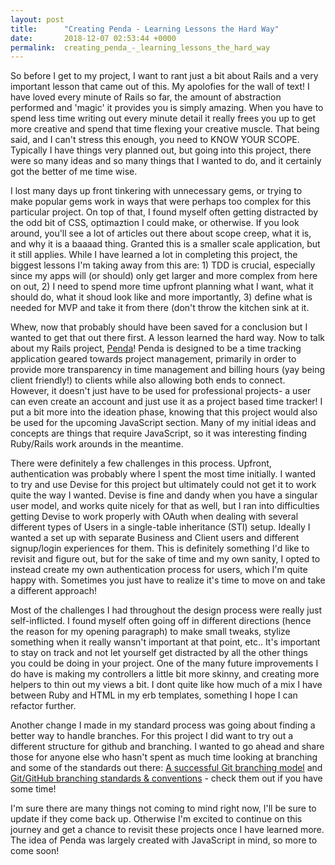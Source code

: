 ```yaml
---
layout: post
title:      "Creating Penda - Learning Lessons the Hard Way"
date:       2018-12-07 02:53:44 +0000
permalink:  creating_penda_-_learning_lessons_the_hard_way
---
```



So before I get to my project, I want to rant just a bit about Rails and a very important lesson that came out of this. My apolofies for the wall of text! I have loved every minute of Rails so far, the amount of abstraction performed and 'magic' it provides you is simply amazing. When you have to spend less time writing out every minute detail it really frees you up to get more creative and spend that time flexing your creative muscle. That being said, and I can't stress this enough, you need to KNOW YOUR SCOPE. Typically I have things very planned out, but going into this project, there were so many ideas and so many things that I wanted to do, and it certainly got the better of me time wise. 

I lost many days up front tinkering with unnecessary gems, or trying to make popular gems work in ways that were perhaps too complex for this particular project. On top of that, I found myself often getting distracted by the odd bit of CSS, optimaztion I could make, or otherwise. If you look around, you'll see a lot of articles out there about scope creep, what it is, and why it is a baaaad thing. Granted this is a smaller scale application, but it still applies. While I have learned a lot in completing this project, the biggest lessons I'm taking away from this are: 1) TDD is crucial, especially since my apps will (or should) only get larger and more complex from here on out, 2) I need to spend more time upfront planning what I want, what it should do, what it shoud look like and more importantly, 3) define what is needed for MVP and take it from there (don't throw the kitchen sink at it. 

Whew, now that probably should have been saved for a conclusion but I wanted to get that out there first.  A lesson learned the hard way. Now to talk about my Rails project, [Penda](https://github.com/btmccollum/penda-app)! Penda is designed to be a time tracking application geared towards project management, primarily in order to provide more transparency in time management and billing hours (yay being client friendly!) to clients while also allowing both ends to connect. However, it doesn't just have to be used for professional projects- a user can even create an account and just use it as a project based time tracker! I put a bit more into the ideation phase, knowing that this project would also be used for the upcoming JavaScript section. Many of my initial ideas and concepts are things that require JavaScript, so it was interesting finding Ruby/Rails work arounds in the meantime.

There were definitely a few challenges in this process. Upfront, authentication was probably where I spent the most time initially. I wanted to try and use Devise for this project but ultimately could not get it to work quite the way I wanted. Devise is fine and dandy when you have a singular user model, and works quite nicely for that as well, but I ran into difficulties getting Devise to work properly with OAuth when dealing with several different types of Users in a single-table inheritance (STI) setup. Ideally I wanted a set up with separate Business and Client users and different signup/login experiences for them. This is definitely something I'd like to revisit and figure out, but for the sake of time and my own sanity, I opted to instead create my own authentication process for users, which I'm quite happy with. Sometimes you just have to realize it's time to move on and take a different approach! 

Most of the challenges I had throughout the design process were really just self-inflicted. I found myself often going off in different directions (hence the reason for my opening paragraph) to make small tweaks, stylize something when it really wansn't important at that point, etc.. It's important to stay on track and not let yourself get distracted by all the other things you could be doing in your project. One of the many future improvements I do have is making my controllers a little bit more skinny, and creating more helpers to thin out my views a bit. I dont quite like how much of a mix I have between Ruby and HTML in my erb templates, something I hope I can refactor further. 

Another change I made in my standard process was going about finding a better way to handle branches. For this project I did want to try out a different structure for github and branching. I wanted to go ahead and share those for anyone else who hasn't spent as much time looking at branching and some of the standards out there: [A successful Git branching model](https://nvie.com/posts/a-successful-git-branching-model/) and [Git/GitHub branching standards & conventions](https://gist.github.com/digitaljhelms/4287848) - check them out if you have some time! 

I'm sure there are many things not coming to mind right now, I'll be sure to update if they come back up. Otherwise I'm excited to continue on this journey and get a chance to revisit these projects once I have learned more. The idea of Penda was largely created with JavaScript in mind, so more to come soon! 